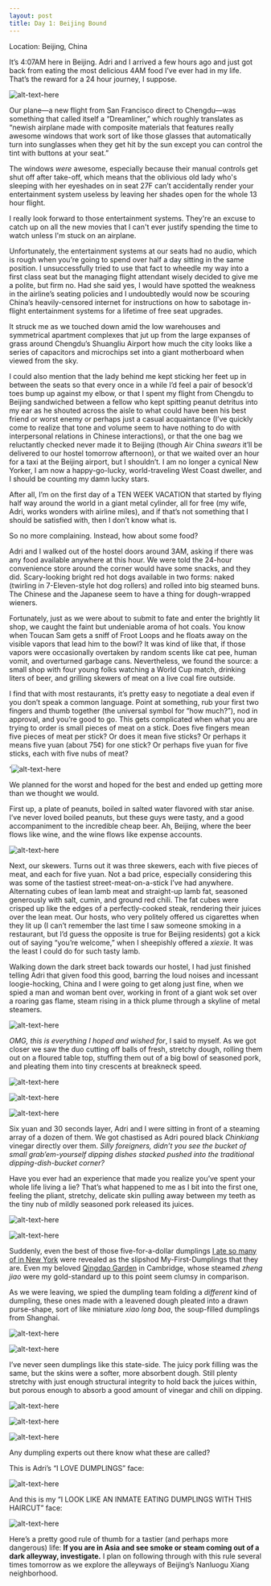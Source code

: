 ```yaml
---
layout: post
title: Day 1: Beijing Bound
---
```


Location: Beijing, China

It’s 4:07AM here in Beijing. Adri and I arrived a few hours ago and just got back from eating the most delicious 4AM food I’ve ever had in my life. That’s the reward for a 24 hour journey, I suppose.

![alt-text-here](http://kenjilopezalt.github.io/images/20140618-Beijing-dumpling-lamb-skewer-/20140618-Beijing-dumpling-lamb-skewer-04.jpg "Folding")

Our plane&mdash;a new flight from San Francisco direct to Chengdu&mdash;was something that called itself a “Dreamliner,” which roughly translates as “newish airplane made with composite materials that features really awesome windows that work sort of like those glasses that automatically turn into sunglasses when they get hit by the sun except you can control the tint with buttons at your seat.”

The windows <em>were</em> awesome, especially because their manual controls get shut off after take-off, which means that the oblivious old lady who's sleeping with her eyeshades on in seat 27F can’t accidentally render your entertainment system useless by leaving her shades open for the whole 13 hour flight.

I really look forward to those entertainment systems. They're an excuse to catch up on all the new movies that I can't ever justify spending the time to watch unless I'm stuck on an airplane.

Unfortunately, the entertainment systems at our seats had no audio, which is rough when you’re going to spend over half a day sitting in the same position. I unsuccessfully tried to use that fact to wheedle my way into a first class seat but the managing flight attendant wisely decided to give me a polite, but firm no. Had she said yes, I would have spotted the weakness in the airline’s seating policies and I undoubtedly would now be scouring China’s heavily-censored internet for instructions on how to sabotage in-flight entertainment systems for a lifetime of free seat upgrades.

It struck me as we touched down amid the low warehouses and symmetrical apartment complexes that jut up from the large expanses of grass around Chengdu’s Shuangliu Airport how much the city looks like a series of capacitors and microchips set into a giant motherboard when viewed from the sky.

I could also mention that the lady behind me kept sticking her feet up in between the seats so that every once in a while I’d feel a pair of besock’d toes bump up against my elbow, or that I spent my flight from Chengdu to Beijing sandwiched between a fellow who kept spitting peanut detritus into my ear as he shouted across the aisle to what could have been his best friend or worst enemy or perhaps just a casual acquaintance (I’ve quickly come to realize that tone and volume seem to have nothing to do with interpersonal relations in Chinese interactions), or that the one bag we reluctantly checked never made it to Beijing (though Air China <em>swears</em> it’ll be delivered to our hostel tomorrow afternoon), or that we waited over an hour for a taxi at the Beijing airport, but I shouldn’t. I am no longer a cynical New Yorker, I am now a happy-go-lucky, world-traveling West Coast dweller, and I should be counting my damn lucky stars.

After all, I’m on the first day of a TEN WEEK VACATION that started by flying half way around the world in a giant metal cylinder, all for free (my wife, Adri, works wonders with airline miles), and if that’s not something that I should be satisfied with, then I don’t know what is.

So no more complaining. Instead, how about some food?

Adri and I walked out of the hostel doors around 3AM, asking if there was any food available anywhere at this hour. We were told the 24-hour convenience store around the corner would have some snacks, and they did. Scary-looking bright red hot dogs available in two forms: naked (twirling in 7-Eleven-style hot dog rollers) and rolled into big steamed buns. The Chinese and the Japanese seem to have a thing for dough-wrapped wieners.

Fortunately, just as we were about to submit to fate and enter the brightly lit shop, we caught the faint but undeniable aroma of hot coals. You know when Toucan Sam gets a sniff of Froot Loops and he floats away on the visible vapors that lead him to the bowl? It was kind of like that, if those vapors were occasionally overtaken by random scents like cat pee, human vomit, and overturned garbage cans. Nevertheless, we found the source: a small shop with four young folks watching a World Cup match, drinking liters of beer, and grilling skewers of meat on a live coal fire outside.

I find that with most restaurants, it’s pretty easy to negotiate a deal even if you don’t speak a common language. Point at something, rub your first two fingers and thumb together (the universal symbol for “how much?”), nod in approval, and you’re good to go. This gets complicated when what you are trying to order is small pieces of meat on a stick. Does five fingers mean five pieces of meat per stick? Or does it mean five sticks? Or perhaps it means five yuan (about 75¢) for one stick? Or perhaps five yuan for five sticks, each with five nubs of meat?

‘![alt-text-here](http://kenjilopezalt.github.io/images/20140618-Beijing-dumpling-lamb-skewer-/20140618-Beijing-dumpling-lamb-skewer-02.jpg "Folding")

We planned for the worst and hoped for the best and ended up getting more than we thought we would.

First up, a plate of peanuts, boiled in salted water flavored with star anise. I’ve never loved boiled peanuts, but these guys were tasty, and a good accompaniment to the incredible cheap beer. Ah, Beijing, where the beer flows like wine, and the wine flows like expense accounts.

![alt-text-here](http://kenjilopezalt.github.io/images/20140618-Beijing-dumpling-lamb-skewer-/20140618-Beijing-dumpling-lamb-skewer-01.jpg "Folding")

Next, our skewers. Turns out it was three skewers, each with five pieces of meat, and each for five yuan. Not a bad price, especially considering this was some of the tastiest street-meat-on-a-stick I’ve had anywhere. Alternating cubes of lean lamb meat and straight-up lamb fat, seasoned generously with salt, cumin, and ground red chili. The fat cubes were crisped up like the edges of a perfectly-cooked steak, rendering their juices over the lean meat. Our hosts, who very politely offered us cigarettes when they lit up (I can’t remember the last time I saw someone smoking in a restaurant, but I’d guess the opposite is true for Beijing residents) got a kick out of saying “you’re welcome,” when I sheepishly offered a <em>xiexie</em>. It was the least I could do for such tasty lamb.

Walking down the dark street back towards our hostel, I had just finished telling Adri that given food this good, barring the loud noises and incessant loogie-hocking, China and I were going to get along just fine, when we spied a man and woman bent over, working in front of a giant wok set over a roaring gas flame, steam rising in a thick plume through a skyline of metal steamers.

![alt-text-here](http://kenjilopezalt.github.io/images/20140618-Beijing-dumpling-lamb-skewer-/20140618-Beijing-dumpling-lamb-skewer-06.jpg "Folding")

<em>OMG, this is everything I hoped and wished for</em>, I said to myself. As we got closer we saw the duo cutting off balls of fresh, stretchy dough, rolling them out on a floured table top, stuffing them out of a big bowl of seasoned pork, and pleating them into tiny crescents at breakneck speed.

![alt-text-here](http://kenjilopezalt.github.io/images/20140618-Beijing-dumpling-lamb-skewer-/20140618-Beijing-dumpling-lamb-skewer-07.jpg "Folding")

![alt-text-here](http://kenjilopezalt.github.io/images/20140618-Beijing-dumpling-lamb-skewer-/20140618-Beijing-dumpling-lamb-skewer-08.jpg "Folding")

![alt-text-here](http://kenjilopezalt.github.io/images/20140618-Beijing-dumpling-lamb-skewer-/20140618-Beijing-dumpling-lamb-skewer-09.jpg "Folding")

Six yuan and 30 seconds layer, Adri and I were sitting in front of a steaming array of a dozen of them. We got chastised as Adri poured black <em>Chinkiang</em> vinegar directly over them. <em>Silly foreigners, didn’t you see the bucket of small grab’em-yourself dipping dishes stacked pushed into the traditional dipping-dish-bucket corner?</em>

Have you ever had an experience that made you realize you’ve spent your whole life living a lie? That’s what happened to me as I bit into the first one, feeling the pliant, stretchy, delicate skin pulling away between my teeth as the tiny nub of mildly seasoned pork released its juices.

![alt-text-here](http://kenjilopezalt.github.io/images/20140618-Beijing-dumpling-lamb-skewer-/20140618-Beijing-dumpling-lamb-skewer-04.jpg "Folding")

![alt-text-here](http://kenjilopezalt.github.io/images/20140618-Beijing-dumpling-lamb-skewer-/20140618-Beijing-dumpling-lamb-skewer-05.jpg "Folding")

Suddenly, even the best of those five-for-a-dollar dumplings <a href="http://newyork.seriouseats.com/2011/02/the-best-fried-dumplings-in-chinatown-nyc-new-york-manhattan-potstickers-chinese.html">I ate so many of in New York</a> were revealed as the slipshod My-First-Dumplings that they are. Even my beloved <a href="http://www.seriouseats.com/2011/03/qingdao-garden-boiled-fish-with-fiery-sauce-pork-leek-dumplings-cambridge-boston-ma.html">Qingdao Garden</a> in Cambridge, whose steamed <em>zheng jiao</em> were my gold-standard up to this point seem clumsy in comparison.

As we were leaving, we spied the dumpling team folding a <em>different</em> kind of dumpling, these ones made with a leavened dough pleated into a drawn purse-shape, sort of like miniature <em>xiao long boa</em>, the soup-filled dumplings from Shanghai.

![alt-text-here](http://kenjilopezalt.github.io/images/20140618-Beijing-dumpling-lamb-skewer-/20140618-Beijing-dumpling-lamb-skewer-11.jpg "Folding")

![alt-text-here](http://kenjilopezalt.github.io/images/20140618-Beijing-dumpling-lamb-skewer-/20140618-Beijing-dumpling-lamb-skewer-10.jpg "Folding")

I’ve never seen dumplings like this state-side. The juicy pork filling was the same, but the skins were a softer, more absorbent dough. Still plenty stretchy with just enough structural integrity to hold back the juices within, but porous enough to absorb a good amount of vinegar and chili on dipping.

![alt-text-here](http://kenjilopezalt.github.io/images/20140618-Beijing-dumpling-lamb-skewer-/20140618-Beijing-dumpling-lamb-skewer-12.jpg "Folding")

![alt-text-here](http://kenjilopezalt.github.io/images/20140618-Beijing-dumpling-lamb-skewer-/20140618-Beijing-dumpling-lamb-skewer-13.jpg "Folding")

![alt-text-here](http://kenjilopezalt.github.io/images/20140618-Beijing-dumpling-lamb-skewer-/20140618-Beijing-dumpling-lamb-skewer-14.jpg "Folding")

Any dumpling experts out there know what these are called?

This is Adri’s “I LOVE DUMPLINGS” face:

![alt-text-here](http://kenjilopezalt.github.io/images/20140618-Beijing-dumpling-lamb-skewer-/20140618-Beijing-dumpling-lamb-skewer-15.jpg "Folding")

And this is my “I LOOK LIKE AN INMATE EATING DUMPLINGS WITH THIS HAIRCUT” face:


![alt-text-here](http://kenjilopezalt.github.io/images/20140618-Beijing-dumpling-lamb-skewer-/20140618-Beijing-dumpling-lamb-skewer-16.jpg "Folding")

Here’s a pretty good rule of thumb for a tastier (and perhaps more dangerous) life: <strong>If you are in Asia and see smoke or steam coming out of a dark alleyway, investigate.</strong> I plan on following through with this rule several times tomorrow as we explore the alleyways of Beijing’s Nanluogu Xiang neighborhood.
